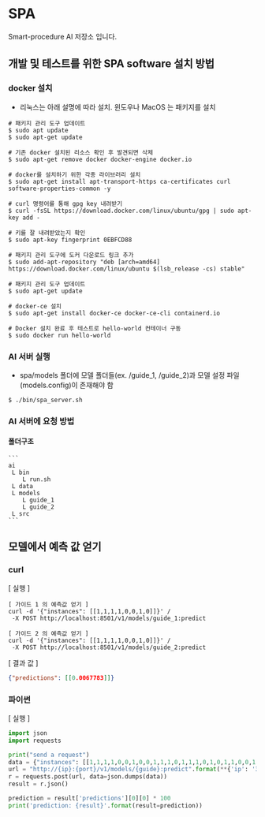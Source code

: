 # SPA
Smart-procedure AI 저장소 입니다.

## 개발 및 테스트를 위한 SPA software 설치 방법

### docker 설치
- 리눅스는 아래 설명에 따라 설치. 윈도우나 MacOS 는 패키지를 설치
```shell script
# 패키지 관리 도구 업데이트
$ sudo apt update
$ sudo apt-get update

# 기존 docker 설치된 리소스 확인 후 발견되면 삭제
$ sudo apt-get remove docker docker-engine docker.io

# docker를 설치하기 위한 각종 라이브러리 설치
$ sudo apt-get install apt-transport-https ca-certificates curl software-properties-common -y

# curl 명령어를 통해 gpg key 내려받기
$ curl -fsSL https://download.docker.com/linux/ubuntu/gpg | sudo apt-key add -

# 키를 잘 내려받았는지 확인
$ sudo apt-key fingerprint 0EBFCD88

# 패키지 관리 도구에 도커 다운로드 링크 추가
$ sudo add-apt-repository "deb [arch=amd64] https://download.docker.com/linux/ubuntu $(lsb_release -cs) stable"

# 패키지 관리 도구 업데이트
$ sudo apt-get update

# docker-ce 설치 
$ sudo apt-get install docker-ce docker-ce-cli containerd.io

# Docker 설치 완료 후 테스트로 hello-world 컨테이너 구동
$ sudo docker run hello-world
```

### AI 서버 실행
- spa/models 폴더에 모델 폴더들(ex. /guide_1, /guide_2)과 모델 설정 파일(models.config)이 존재해야 함
```shell script
$ ./bin/spa_server.sh
```

### AI 서버에 요청 방법
#### 폴더구조
    ```
    ai
     L bin
        L run.sh
     L data
     L models
        L guide_1
        L guide_2
     L src   
    ```

## 모델에서 예측 값 얻기
### curl 
[ 실행 ]
```shell script
[ 가이드 1 의 예측값 얻기 ]
curl -d '{"instances": [[1,1,1,1,0,0,1,0]]}' /
 -X POST http://localhost:8501/v1/models/guide_1:predict

[ 가이드 2 의 예측값 얻기 ]
curl -d '{"instances": [[1,1,1,1,0,0,1,0]]}' /
 -X POST http://localhost:8501/v1/models/guide_2:predict
```

[ 결과 값 ]
```json
{"predictions": [[0.0067783]]}
```

### 파이썬
[ 실행 ]
```python
import json
import requests

print("send a request")
data = {"instances": [[1,1,1,1,0,0,1,0,0,1,1,1,0,1,1,1,0,1,0,1,1,0,0,1,1,0,1,1]]}
url = "http://{ip}:{port}/v1/models/{guide}:predict".format(**{'ip': '34.69.98.244', 'port': 8501, 'guide': 'guide_1'})
r = requests.post(url, data=json.dumps(data))
result = r.json()

prediction = result['predictions'][0][0] * 100
print('prediction: {result}'.format(result=prediction))
```
